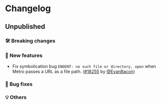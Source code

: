 # Changelog

## Unpublished

### 🛠 Breaking changes

### 🎉 New features

- Fix symbolication bug `ENOENT: no such file or directory, open` when Metro passes a URL as a file path. ([#18255](https://github.com/expo/expo/pull/18255) by [@EvanBacon](https://github.com/EvanBacon))

### 🐛 Bug fixes

### 💡 Others
